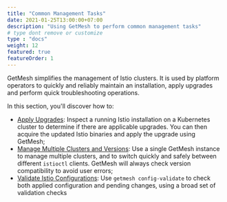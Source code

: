 ```yaml
---
title: "Common Management Tasks"
date: 2021-01-25T13:00:00+07:00
description: "Using GetMesh to perform common management tasks"
# type dont remove or customize
type : "docs"
weight: 12
featured: true
featureOrder: 1
---
```


GetMesh simplifies the management of Istio clusters. It is used by platform operators to quickly and reliably maintain an installation, apply upgrades and perform quick troubleshooting operations.

In this section, you'll discover how to:

- [Apply Upgrades](./install-istio-updates): Inspect a running Istio installation on a Kubernetes cluster to determine if there are applicable upgrades.  You can then acquire the updated Istio binaries and apply the upgrade using GetMesh;
- [Manage Multiple Clusters and Versions](./install-istio-and-manage-multiple-istioctl): Use a single GetMesh instance to manage multiple clusters, and to switch quickly and safely between different `istioctl` clients.  GetMesh will always check version compatibility to avoid user errors;
- [Validate Istio Configurations](./config-validation): Use `getmesh config-validate` to check both applied configuration and pending changes, using a broad set of validation checks

